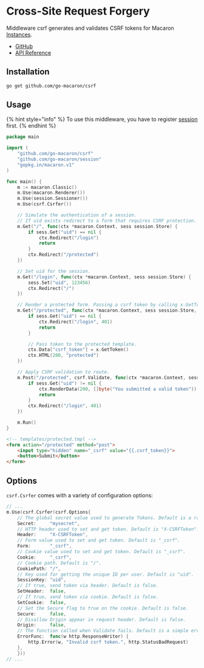 # Cross-Site Request Forgery

Middleware csrf generates and validates CSRF tokens for Macaron [Instances](../core_concepts.md#instances).

- [GitHub](https://github.com/go-macaron/csrf)
- [API Reference](https://gowalker.org/github.com/go-macaron/csrf)

## Installation

```sh
go get github.com/go-macaron/csrf
```

## Usage

{% hint style="info" %} 
To use this middleware, you have to register [session](session.md) first.
{% endhint %}

```go
package main

import (
    "github.com/go-macaron/csrf"
    "github.com/go-macaron/session"
    "gopkg.in/macaron.v1"
)

func main() {
    m := macaron.Classic()
    m.Use(macaron.Renderer())
    m.Use(session.Sessioner())
    m.Use(csrf.Csrfer())

    // Simulate the authentication of a session.
    // If uid exists redirect to a form that requires CSRF protection.
    m.Get("/", func(ctx *macaron.Context, sess session.Store) {
        if sess.Get("uid") == nil {
            ctx.Redirect("/login")
            return
        }
        ctx.Redirect("/protected")
    })

    // Set uid for the session.
    m.Get("/login", func(ctx *macaron.Context, sess session.Store) {
        sess.Set("uid", 123456)
        ctx.Redirect("/")
    })

    // Render a protected form. Passing a csrf token by calling x.GetToken()
    m.Get("/protected", func(ctx *macaron.Context, sess session.Store, x csrf.CSRF) {
        if sess.Get("uid") == nil {
            ctx.Redirect("/login", 401)
            return
        }

        // Pass token to the protected template.
        ctx.Data["csrf_token"] = x.GetToken()
        ctx.HTML(200, "protected")
    })

    // Apply CSRF validation to route.
    m.Post("/protected", csrf.Validate, func(ctx *macaron.Context, sess session.Store) {
        if sess.Get("uid") != nil {
            ctx.RenderData(200, []byte("You submitted a valid token"))
            return
        }
        ctx.Redirect("/login", 401)
    })

    m.Run()
}
```

```html
<!-- templates/protected.tmpl -->
<form action="/protected" method="post">
    <input type="hidden" name="_csrf" value="{{.csrf_token}}">
    <button>Submit</button>
</form>
```

## Options

`csrf.Csrfer` comes with a variety of configuration options:

```go
// ...
m.Use(csrf.Csrfer(csrf.Options{
    // The global secret value used to generate Tokens. Default is a random string.
    Secret:	    "mysecret",
    // HTTP header used to set and get token. Default is "X-CSRFToken".
    Header:		"X-CSRFToken",
    // Form value used to set and get token. Default is "_csrf".
    Form:		"_csrf",
    // Cookie value used to set and get token. Default is "_csrf".
    Cookie:		"_csrf",
    // Cookie path. Default is "/".
    CookiePath:	"/",
    // Key used for getting the unique ID per user. Default is "uid".
    SessionKey:	"uid",
    // If true, send token via header. Default is false.
    SetHeader:	false,
    // If true, send token via cookie. Default is false.
    SetCookie:  false,
    // Set the Secure flag to true on the cookie. Default is false.
    Secure:     false,
    // Disallow Origin appear in request header. Default is false.
    Origin:     false,
    // The function called when Validate fails. Default is a simple error print.
    ErrorFunc:  func(w http.ResponseWriter) {
        http.Error(w, "Invalid csrf token.", http.StatusBadRequest)
    },
    }))
// ...
```
